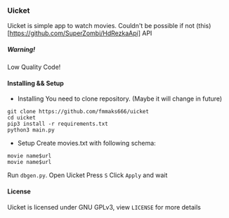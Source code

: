 ### Uicket
Uicket is simple app to watch movies. Couldn't be possible if not (this)[https://github.com/SuperZombi/HdRezkaApi] API
##### Warning!
Low Quality Code!
#### Installing && Setup
- Installing
You need to clone repository. (Maybe it will change in future)
```
git clone https://github.com/fmmaks666/uicket
cd uicket
pip3 install -r requirements.txt
python3 main.py
```
- Setup
Create movies.txt with following schema: 
```
movie name$url
movie name$url
```
Run `dbgen.py`.
Open Uicket
Press `S`
Click `Apply` and wait

#### License
Uicket is licensed under GNU GPLv3, view `LICENSE` for more details
